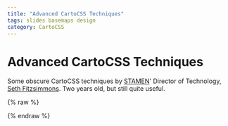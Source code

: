 ```yaml
---
title: "Advanced CartoCSS Techniques"
tags: slides basemaps design
category: CartoCSS
---
```


# Advanced CartoCSS Techniques

Some obscure CartoCSS techniques by [STAMEN](http://stamen.com)' Director of Technology, [Seth Fitzsimmons](http://stamen.com/about/who/seth-fitzsimmons/). Two years old, but still quite useful.

{% raw %}
<script async class="speakerdeck-embed" data-id="549c84d0a7be0131483722f4a3a41586" data-ratio="1.33333333333333" src="//speakerdeck.com/assets/embed.js"></script>
{% endraw %}
